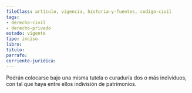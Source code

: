 ```yaml
---
fileClass: articulo, vigencia, historia-y-fuentes, codigo-civil
tags:
- derecho-civil
- derecho-privado
estado: vigente
tipo: inciso
libro:
titulo:
parrafo:
corriente-juridica:
---
```

Podrán colocarse bajo una misma tutela o curaduría dos o más individuos, con tal que haya entre ellos indivisión de patrimonios.